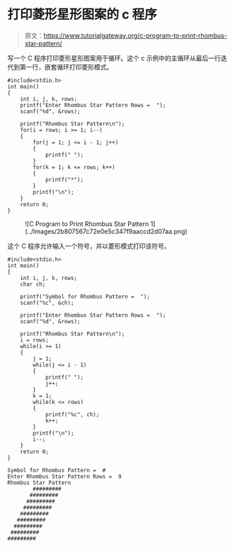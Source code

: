 # 打印菱形星形图案的 c 程序

> 原文：<https://www.tutorialgateway.org/c-program-to-print-rhombus-star-pattern/>

写一个 C 程序打印菱形星形图案用于循环。这个 c 示例中的主循环从最后一行迭代到第一行，嵌套循环打印菱形模式。

```
#include<stdio.h>
int main()
{
    int i, j, k, rows;
    printf("Enter Rhombus Star Pattern Rows =  ");
    scanf("%d", &rows);

    printf("Rhombus Star Pattern\n");
    for(i = rows; i >= 1; i--)
    {
        for(j = 1; j <= i - 1; j++)
        {
            printf(" ");
        }
        for(k = 1; k <= rows; k++)
        {
            printf("*");
        }         
        printf("\n");   
    }
    return 0;
}
```

<figure class="wp-block-image size-large">![C Program to Print Rhombus Star Pattern 1](../Images/2b807567c72e0e5c347f9aaccd2d07aa.png)</figure>

这个 C 程序允许输入一个符号，并以菱形模式打印该符号。

```
#include<stdio.h>
int main()
{
    int i, j, k, rows;
    char ch;

    printf("Symbol for Rhombus Pattern =  ");
    scanf("%c", &ch);

    printf("Enter Rhombus Star Pattern Rows =  ");
    scanf("%d", &rows);

    printf("Rhombus Star Pattern\n");
    i = rows;
    while(i >= 1)
    {
        j = 1;
        while(j <= i - 1)
        {
            printf(" ");
            j++;
        }
        k = 1;
        while(k <= rows)
        {
            printf("%c", ch);
            k++;
        }         
        printf("\n"); 
        i--;  
    }
    return 0;
}
```

```
Symbol for Rhombus Pattern =  #
Enter Rhombus Star Pattern Rows =  9
Rhombus Star Pattern
        #########
       #########
      #########
     #########
    #########
   #########
  #########
 #########
#########
```